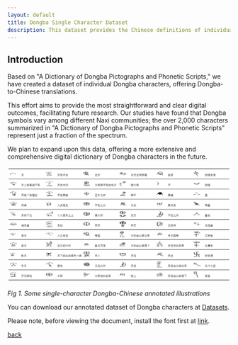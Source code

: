 ```yaml
---
layout: default
title: Dongba Single Character Dataset
description: This dataset provides the Chinese definitions of individual Dongba characters.
---
```


## Introduction

Based on "A Dictionary of Dongba Pictographs and Phonetic Scripts," we have created a dataset of individual Dongba characters, offering Dongba-to-Chinese translations. 

This effort aims to provide the most straightforward and clear digital outcomes, facilitating future research. Our studies have found that Dongba symbols vary among different Naxi communities; the over 2,000 characters summarized in "A Dictionary of Dongba Pictographs and Phonetic Scripts" represent just a fraction of the spectrum. 

We plan to expand upon this data, offering a more extensive and comprehensive digital dictionary of Dongba characters in the future.

![](/docs/2.png)

*Fig 1. Some single-character Dongba-Chinese annotated illustrations*

You can download our annotated dataset of Dongba characters at [Datasets](https://docs.google.com/spreadsheets/d/1jsZmiZgMko_X1koWNkmm6iQGsmwfDlj0/edit?usp=sharing&ouid=104189196196125927148&rtpof=true&sd=true).

Please note, before viewing the document, install the font first at [link](https://drive.google.com/file/d/1R4Ou-GLt3-dEhOl1mSsD_8qcEHXqAPpo/view?usp=sharing).

[back](./)
